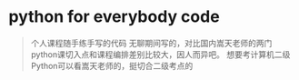 # python for everybody code
> 个人课程随手练手写的代码
无聊期间写的，对比国内嵩天老师的两门python课切入点和课程编排差别比较大，因人而异吧。
想要考计算机二级Python可以看嵩天老师的，挺切合二级考点的
